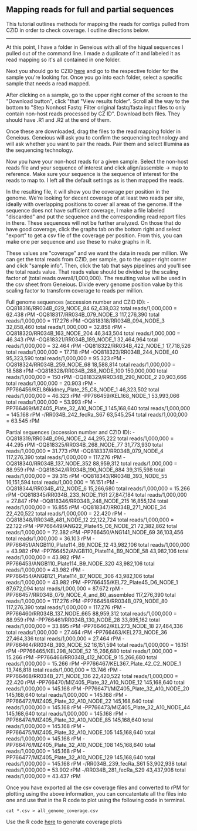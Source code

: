 Mapping reads for full and partial sequences
---

This tutorial outlines methods for mapping the reads for contigs pulled from CZID in order to check coverage. I outline directions below.

---

At this point, I have a folder in Geneious with all of the hiqual sequences I pulled out of the command line. I made a duplicate of it and labeled it as read mapping so it's all contained in one folder.  

Next you should go to CZID [here]() and go to the respective folder for the sample you're looking for. Once you go into each folder, select a specific sample that needs a read mapped. 

After clicking on a sample, go to the upper right corner of the screen to the "Download button", click "that "View results folder". Scroll all the way to the bottom to "Step Nonhost Fastq: Filter original fastq/fasta input files to only contain non-host reads processed by CZ ID". Download both files. They should have .R1 and .R2 at the end of them. 

Once these are downloaded, drag the files to the read mapping folder in Geneious. Geneious will ask you to confirm the sequencing technology and will ask whether you want to pair the reads. Pair them and select Illumina as the sequencing technology. 

Now you have your non-host reads for a given sample. Select the non-host reads file and your sequence of interest and click align/assemble -> map to reference. Make sure your sequence is the sequence of interest for the reads to map to. I left all the default settings as is then mapped the reads. 


In the resulting file, it will show you the coverage per position in the genome. We're looking for decent coverage of at least two reads per site, ideally with overlapping positions to cover all areas of the genome. If the sequence does not have sufficient coverage, I make a file labeled "discarded" and put the sequence and the corresponding read report files in there. These sequences will not be further analyzed. On those that do have good coverage, click the graphs tab on the bottom right and select "export" to get a csv file of the coverage per position. From this, you can make one per sequence and use these to make graphs in R.

These values are "coverage" and we want the data in reads per million. We can get the total reads from CZID, per sample, go to the upper right corner and click "sample info". Then, click the tab that says pipelines and you'll see the total reads value. That reads value should be divided by the scaling factor of (total reads overall/1,000,000). The resulting value will be used in the csv sheet from Geneious. Divide every genome position value by this scaling factor to transform coverage to reads per million. 

Full genome sequences (accession number and CZID ID): 
-OQ818316/RR034B_029_NODE_84                62,438,032 total reads/1,000,000 = 62.438 rPM
-OQ818317/RR034B_079_NODE_3                 117,276,390 total reads/1,000,000 = 117.276 rPM
-OQ818318/RR034B_094_NODE_3                 32,858,460 total reads/1,000,000 = 32.858 rPM
-OQ818320/RR034B_163_NODE_204               46,343,504 total reads/1,000,000 = 46.343 rPM
-OQ818321/RR034B_189_NODE_1                 32,464,964 total reads/1,000,000 = 32.464 rPM
-OQ818322/RR034B_422_NODE_1                 17,718,526 total reads/1,000,000 = 17.718 rPM
-OQ818323/RR034B_244_NODE_40                95,323,590 total reads/1,000,000 = 95.323 rPM
-OQ818324/RR034B_259_NODE_68                18,588,814 total reads/1,000,000 = 18.588 rPM
-OQ818328/RR034B_288_NODE_100               150,000,000 total reads/1,000,000 = 150 rPM
-OQ818329/RR034B_290_NODE_2                 20,903,666 total reads/1,000,000 = 20.903 rPM
-PP766456/KEL86kidney_Plate_25_C8_NODE_1    46,323,502 total reads/1,000,000 = 46.323 rPM
-PP766459/KEL168_NODE_1                     53,993,066 total reads/1,000,000 = 53.993 rPM
-PP766469/MIZ405_Plate_32_A10_NODE_1        145,168,640 total reads/1,000,000 = 145.168 rPM
-/RR034B_242_fecRa_S67                        63,545,254 total reads/1,000,000 = 63.545 rPM

Partial sequences (accession number and CZID ID): 
-OQ818319/RR034B_096_NODE_2                   44,295,222 total reads/1,000,000 = 44.295 rPM
-OQ818325/RR034B_268_NODE_77                  31,773,930 total reads/1,000,000 = 31.773 rPM
-OQ818337/RR034B_079_NODE_4                   117,276,390 total reads/1,000,000 = 117.276 rPM
-OQ818340/RR034B_137_NODE_352                 88,959,312 total reads/1,000,000 = 88.959 rPM
-OQ818342/RR034B_190_NODE_884                 39,315,598 total reads/1,000,000 = 39.315 rPM
-OQ818343/RR034B_393_NODE_55                  16,151,594 total reads/1,000,000 = 16.151 rPM
-OQ818344/RR034B_412_NODE_6                   15,266,680 total reads/1,000,000 = 15.266 rPM
-OQ818345/RR034B_233_NODE_1161                27,847,184 total reads/1,000,000 = 27.847 rPM
-OQ818346/RR034B_248_NODE_215                 16,855,124 total reads/1,000,000 = 16.855 rPM
-OQ818347/RR034B_271_NODE_34                  22,420,522 total reads/1,000,000 = 22.420 rPM
-OQ818348/RR034B_481_NODE_12                  22,122,724 total reads/1,000,000 = 22.122 rPM
-PP766449/ANG22_Plate45_C6_NODE_21            72,382,862 total reads/1,000,000 = 72.382 rPM
-PP766450/ANG141_NODE_69                      36,103,456 total reads/1,000,000 = 36.103 rPM
-PP766451/ANGB110_Plate114_B9_NODE_12         43,982,106 total reads/1,000,000 = 43.982 rPM
-PP766452/ANGB110_Plate114_B9_NODE_58         43,982,106 total reads/1,000,000 = 43.982 rPM
-PP766453/ANGB110_Plate114_B9_NODE_320        43,982,106 total reads/1,000,000 = 43.982 rPM
-PP766454/ANGB121_Plate114_B7_NODE_306        43,982,106 total reads/1,000,000 = 43.982 rPM
-PP766455/KEL72_Plate45_D6_NODE_1             87,672,094 total reads/1,000,000 = 87.672 rpM
-PP766457/RR034B_079_NODE_4_and_80_assembled  117,276,390 total reads/1,000,000 = 117.276 rPM
-PP766458/RR034B_079_NODE_80                  117,276,390 total reads/1,000,000 = 117.276 rPM
-PP766460/RR034B_137_NODE_665                 88,959,312 total reads/1,000,000 = 88.959 rPM
-PP766461/RR034B_130_NODE_28                  33,895,162 total reads/1,000,000 = 33.895 rPM
-PP766462/KEL273_NODE_18                      27,464,336 total reads/1,000,000 = 27.464 rPM
-PP766463/KEL273_NODE_36                      27,464,336 total reads/1,000,000 = 27.464 rPM
-PP766464/RR034B_393_NODE_52                  16,151,594 total reads/1,000,000 = 16.151 rPM
-PP766465/KEL298_NODE_52                      15,266,680 total reads/1,000,000 = 15.266 rPM
-PP766466/RR034B_412_NODE_9                   15,266,680 total reads/1,000,000 = 15.266 rPM
-PP766467/KEL367_Plate_42_C2_NODE_1           13,746,818 total reads/1,000,000 = 13.746 rPM
-PP766468/RR034B_271_NODE_136                 22,420,522 total reads/1,000,000 = 22.420 rPM
-PP766470/MIZ405_Plate_32_A10_NODE_12         145,168,640 total reads/1,000,000 = 145.168 rPM
-PP766471/MIZ405_Plate_32_A10_NODE_20         145,168,640 total reads/1,000,000 = 145.168 rPM
-PP766472/MIZ405_Plate_32_A10_NODE_22         145,168,640 total reads/1,000,000 = 145.168 rPM
-PP766473/MIZ405_Plate_32_A10_NODE_44         145,168,640 total reads/1,000,000 = 145.168 rPM
-PP766474/MIZ405_Plate_32_A10_NODE_85         145,168,640 total reads/1,000,000 = 145.168 rPM
-PP766475/MIZ405_Plate_32_A10_NODE_105        145,168,640 total reads/1,000,000 = 145.168 rPM
-PP766476/MIZ405_Plate_32_A10_NODE_108        145,168,640 total reads/1,000,000 = 145.168 rPM
-PP766477/MIZ405_Plate_32_A10_NODE_129        145,168,640 total reads/1,000,000 = 145.168 rPM
-/RR034B_239_fecRa_S61                        53,902,938 total reads/1,000,000 = 53.902 rPM
-/RR034B_281_fecRa_S29                        43,437,908 total reads/1,000,000 = 43.437 rPM

Once you have exported all the csv coverage files and converted to rPM for plotting using the above information, you can concatentate all the files into one and use that in the R code to plot using the following code in terminal. 

```
cat *.csv > all_genome_coverage.csv

```

Use the R code [here]() to generate coverage plots
